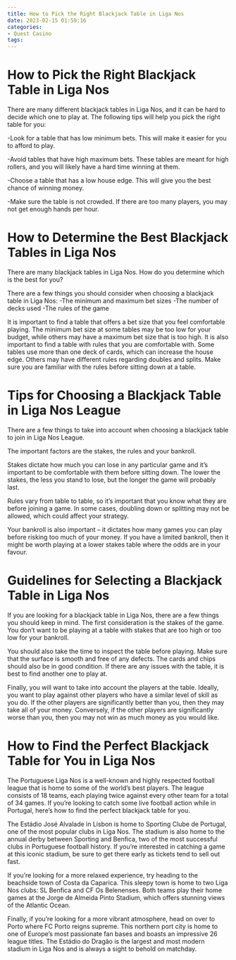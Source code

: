 ```yaml
---
title: How to Pick the Right Blackjack Table in Liga Nos 
date: 2023-02-15 01:59:16
categories:
- Quest Casino
tags:
---
```



#  How to Pick the Right Blackjack Table in Liga Nos 

There are many different blackjack tables in Liga Nos, and it can be hard to decide which one to play at. The following tips will help you pick the right table for you:

-Look for a table that has low minimum bets. This will make it easier for you to afford to play.

-Avoid tables that have high maximum bets. These tables are meant for high rollers, and you will likely have a hard time winning at them.

-Choose a table that has a low house edge. This will give you the best chance of winning money.

-Make sure the table is not crowded. If there are too many players, you may not get enough hands per hour.

#  How to Determine the Best Blackjack Tables in Liga Nos 

There are many blackjack tables in Liga Nos. How do you determine which is the best for you?

There are a few things you should consider when choosing a blackjack table in Liga Nos:
-The minimum and maximum bet sizes
-The number of decks used
-The rules of the game

It is important to find a table that offers a bet size that you feel comfortable playing. The minimum bet size at some tables may be too low for your budget, while others may have a maximum bet size that is too high. It is also important to find a table with rules that you are comfortable with. Some tables use more than one deck of cards, which can increase the house edge. Others may have different rules regarding doubles and splits. Make sure you are familiar with the rules before sitting down at a table.

#  Tips for Choosing a Blackjack Table in Liga Nos League 

There are a few things to take into account when choosing a blackjack table to join in Liga Nos League. 

The important factors are the stakes, the rules and your bankroll. 

Stakes dictate how much you can lose in any particular game and it’s important to be comfortable with them before sitting down. The lower the stakes, the less you stand to lose, but the longer the game will probably last. 

Rules vary from table to table, so it’s important that you know what they are before joining a game. In some cases, doubling down or splitting may not be allowed, which could affect your strategy. 

Your bankroll is also important – it dictates how many games you can play before risking too much of your money. If you have a limited bankroll, then it might be worth playing at a lower stakes table where the odds are in your favour.

#  Guidelines for Selecting a Blackjack Table in Liga Nos 

If you are looking for a blackjack table in Liga Nos, there are a few things you should keep in mind. The first consideration is the stakes of the game. You don’t want to be playing at a table with stakes that are too high or too low for your bankroll.

You should also take the time to inspect the table before playing. Make sure that the surface is smooth and free of any defects. The cards and chips should also be in good condition. If there are any issues with the table, it is best to find another one to play at.

Finally, you will want to take into account the players at the table. Ideally, you want to play against other players who have a similar level of skill as you do. If the other players are significantly better than you, then they may take all of your money. Conversely, if the other players are significantly worse than you, then you may not win as much money as you would like.

#  How to Find the Perfect Blackjack Table for You in Liga Nos

The Portuguese Liga Nos is a well-known and highly respected football league that is home to some of the world’s best players. The league consists of 18 teams, each playing twice against every other team for a total of 34 games. If you’re looking to catch some live football action while in Portugal, here’s how to find the perfect blackjack table for you.

The Estádio José Alvalade in Lisbon is home to Sporting Clube de Portugal, one of the most popular clubs in Liga Nos. The stadium is also home to the annual derby between Sporting and Benfica, two of the most successful clubs in Portuguese football history. If you’re interested in catching a game at this iconic stadium, be sure to get there early as tickets tend to sell out fast.

If you’re looking for a more relaxed experience, try heading to the beachside town of Costa da Caparica. This sleepy town is home to two Liga Nos clubs: SL Benfica and CF Os Belenenses. Both teams play their home games at the Jorge de Almeida Pinto Stadium, which offers stunning views of the Atlantic Ocean.

Finally, if you’re looking for a more vibrant atmosphere, head on over to Porto where FC Porto reigns supreme. This northern port city is home to one of Europe’s most passionate fan bases and boasts an impressive 26 league titles. The Estádio do Dragão is the largest and most modern stadium in Liga Nos and is always a sight to behold on matchday.